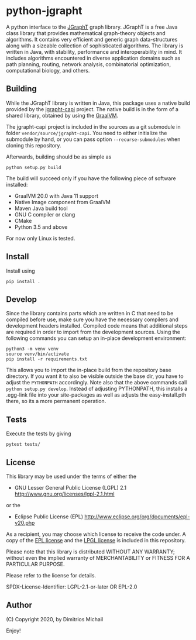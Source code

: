 
# python-jgrapht

A python interface to the [JGraphT](https://github.com/jgrapht/jgrapht) graph library. JGraphT is a free Java
class library that provides mathematical graph-theory objects and algorithms. It  contains very efficient and
generic graph data-structures along with a sizeable collection of sophisticated algorithms. The library is written
in Java, with stability, performance and interoperability in mind. It includes algorithms encountered in diverse
application domains such as  path planning, routing, network analysis, combinatorial optimization, computational
biology, and others.

## Building

While the JGraphT library is written in Java, this package uses a native build provided by
the [jgrapht-capi](https://github.com/d-michail/jgrapht-capi) project. The native build is in the form of a 
shared library, obtained by using the [GraalVM](https://www.graalvm.org/).

The jgrapht-capi project is included in the sources as a git submodule in folder `vendor/source/jgrapht-capi`.
You need to either initialize the submodule by hand, or you can pass option `--recurse-submodules` when 
cloning this repository.

Afterwards, building should be as simple as 

```
python setup.py build
```

The build will succeed only if you have the following piece of software installed:

 * GraalVM 20.0 with Java 11 support
 * Native Image component from GraalVM
 * Maven Java build tool
 * GNU C compiler or clang
 * CMake
 * Python 3.5 and above

For now only Linux is tested.

## Install

Install using 

```
pip install .
```

## Develop

Since the library contains parts which are written in C that need to be compiled before use, make sure you have 
the necessary compilers and development headers installed. Compiled code means that additional steps are required
in order to import from the development sources. Using the following commands you can setup an in-place development 
environment:

```
python3 -m venv venv
source venv/bin/activate
pip install -r requirements.txt
```

This allows you to import the in-place build from the repository base directory. If you want it to 
also be visible outside the base dir, you have to adjust the `PYTHONPATH` accordingly.
Note also that the above commands call `python setup.py develop`. Instead of adjusting PYTHONPATH, this installs
a .egg-link file into your site-packages as well as adjusts the easy-install.pth there, so its a more permanent
operation.

## Tests

Execute the tests by giving

```
pytest tests/
```

## License

This library may be used under the terms of either the

 * GNU Lesser General Public License (LGPL) 2.1
   http://www.gnu.org/licenses/lgpl-2.1.html

or the

 * Eclipse Public License (EPL)
   http://www.eclipse.org/org/documents/epl-v20.php

As a recipient, you may choose which license to receive the code under.
A copy of the [EPL license](license-EPL.txt) and the [LPGL license](license-LGPL.txt) is included in this repository.

Please note that this library is distributed WITHOUT ANY WARRANTY; without even the implied warranty of MERCHANTABILITY or FITNESS FOR A PARTICULAR PURPOSE.

Please refer to the license for details.

SPDX-License-Identifier: LGPL-2.1-or-later OR EPL-2.0

## Author

(C) Copyright 2020, by Dimitrios Michail


Enjoy!
